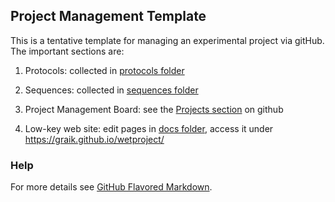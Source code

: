 ## Project Management Template

This is a tentative template for managing an experimental project via gitHub. The important sections are:

  1. Protocols: collected in [protocols folder](protocols)

  2. Sequences: collected in [sequences folder](sequences)

  3. Project Management Board: see the [Projects section](https://github.com/graik/wetproject/projects) on github

  4. Low-key web site: edit pages in [docs folder](docs), access it under https://graik.github.io/wetproject/

### Help

For more details see [GitHub Flavored Markdown](https://guides.github.com/features/mastering-markdown/).

